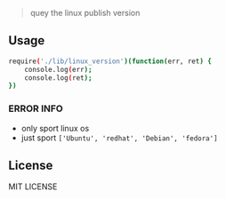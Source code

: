 
> quey the linux publish version



## Usage

```sh
require('./lib/linux_version')(function(err, ret) {
    console.log(err);
    console.log(ret);
})

```



### ERROR INFO

* only sport linux os
* just sport ```['Ubuntu', 'redhat', 'Debian', 'fedora']```



## License

MIT LICENSE
